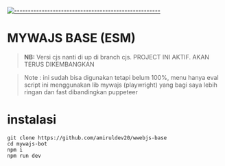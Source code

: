 [![-----------------------------------------------------](https://raw.githubusercontent.com/andreasbm/readme/master/assets/lines/colored.png)](#table-of-contents)

# MYWAJS BASE (ESM)

> **NB:** Versi cjs nanti di up di branch cjs. PROJECT INI AKTIF. AKAN TERUS DIKEMBANGKAN

> Note : ini sudah bisa digunakan tetapi belum 100%, menu hanya eval script ini menggunakan lib mywajs (playwright) yang bagi saya lebih ringan dan fast dibandingkan puppeteer

# instalasi
```
git clone https://github.com/amiruldev20/wwebjs-base
cd mywajs-bot
npm i
npm run dev
```
